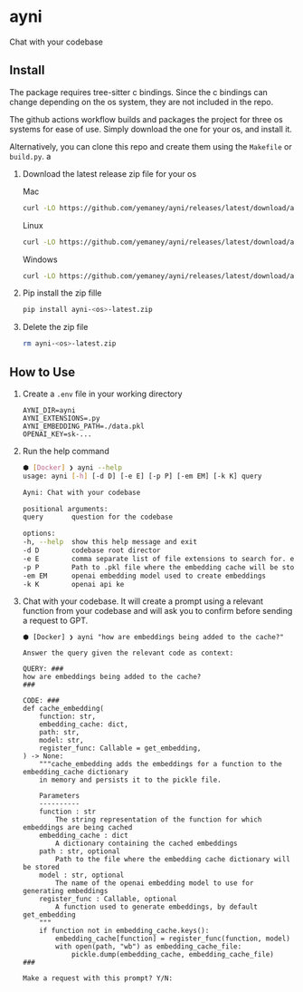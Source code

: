 # ayni
Chat with your codebase

## Install

The package requires tree-sitter c bindings. Since the c bindings can change depending on the os system, they are not included in the repo.

The github actions workflow builds and packages the project for three os systems for ease of use. Simply download the one for your os, and install it.

Alternatively, you can clone this repo and create them using the `Makefile` or `build.py`.
a
1. Download the latest release zip file for your os

    Mac
    ```sh
    curl -LO https://github.com/yemaney/ayni/releases/latest/download/ayni-macos-latest.zip
    ```
    Linux
    ```sh
    curl -LO https://github.com/yemaney/ayni/releases/latest/download/ayni-ubuntu-latest.zip
    ```
    Windows
    ```sh
    curl -LO https://github.com/yemaney/ayni/releases/latest/download/ayni-windows-latest.zip
    ``````

2. Pip install the zip fille

    ```sh
    pip install ayni-<os>-latest.zip
    ```

3. Delete the zip file
    ```sh
    rm ayni-<os>-latest.zip
    ```

## How to Use

1. Create a `.env` file in your working directory

    ```
    AYNI_DIR=ayni
    AYNI_EXTENSIONS=.py
    AYNI_EMBEDDING_PATH=./data.pkl
    OPENAI_KEY=sk-...
    ```

2. Run the help command

    ```sh
    ⬢ [Docker] ❯ ayni --help
    usage: ayni [-h] [-d D] [-e E] [-p P] [-em EM] [-k K] query

    Ayni: Chat with your codebase

    positional arguments:
    query       question for the codebase

    options:
    -h, --help  show this help message and exit
    -d D        codebase root director
    -e E        comma separate list of file extensions to search for. ex) .py,.go
    -p P        Path to .pkl file where the embedding cache will be stored
    -em EM      openai embedding model used to create embeddings
    -k K        openai api ke
    ```
3. Chat with your codebase. It will create a prompt using a relevant function from your codebase and will ask you to confirm before sending a request to GPT.

    ```
    ⬢ [Docker] ❯ ayni "how are embeddings being added to the cache?"
    ```
    ```
    Answer the query given the relevant code as context:

    QUERY: ###
    how are embeddings being added to the cache?
    ###

    CODE: ###
    def cache_embedding(
        function: str,
        embedding_cache: dict,
        path: str,
        model: str,
        register_func: Callable = get_embedding,
    ) -> None:
        """cache_embedding adds the embeddings for a function to the embedding_cache dictionary
        in memory and persists it to the pickle file.

        Parameters
        ----------
        function : str
            The string representation of the function for which embeddings are being cached
        embedding_cache : dict
            A dictionary containing the cached embeddings
        path : str, optional
            Path to the file where the embedding cache dictionary will be stored
        model : str, optional
            The name of the openai embedding model to use for generating embeddings
        register_func : Callable, optional
            A function used to generate embeddings, by default get_embedding
        """
        if function not in embedding_cache.keys():
            embedding_cache[function] = register_func(function, model)
            with open(path, "wb") as embedding_cache_file:
                pickle.dump(embedding_cache, embedding_cache_file)
    ###

    Make a request with this prompt? Y/N:
    ```
